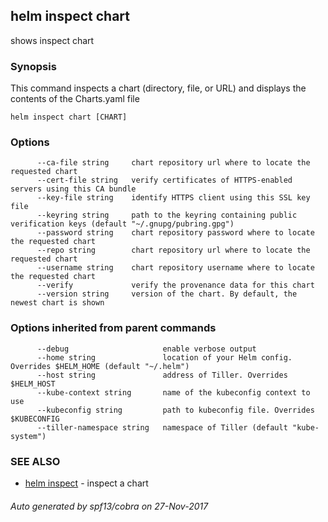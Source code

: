 ## helm inspect chart

shows inspect chart

### Synopsis



This command inspects a chart (directory, file, or URL) and displays the contents
of the Charts.yaml file


```
helm inspect chart [CHART]
```

### Options

```
      --ca-file string     chart repository url where to locate the requested chart
      --cert-file string   verify certificates of HTTPS-enabled servers using this CA bundle
      --key-file string    identify HTTPS client using this SSL key file
      --keyring string     path to the keyring containing public verification keys (default "~/.gnupg/pubring.gpg")
      --password string    chart repository password where to locate the requested chart
      --repo string        chart repository url where to locate the requested chart
      --username string    chart repository username where to locate the requested chart
      --verify             verify the provenance data for this chart
      --version string     version of the chart. By default, the newest chart is shown
```

### Options inherited from parent commands

```
      --debug                     enable verbose output
      --home string               location of your Helm config. Overrides $HELM_HOME (default "~/.helm")
      --host string               address of Tiller. Overrides $HELM_HOST
      --kube-context string       name of the kubeconfig context to use
      --kubeconfig string         path to kubeconfig file. Overrides $KUBECONFIG
      --tiller-namespace string   namespace of Tiller (default "kube-system")
```

### SEE ALSO
* [helm inspect](helm_inspect.md)	 - inspect a chart

###### Auto generated by spf13/cobra on 27-Nov-2017
